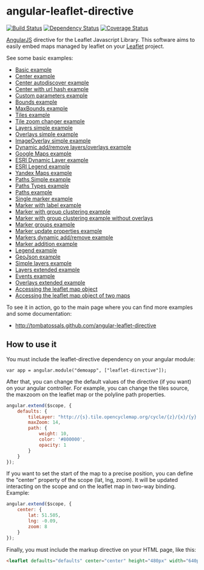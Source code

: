 # angular-leaflet-directive
[![Build Status](https://travis-ci.org/tombatossals/angular-leaflet-directive.png)](https://travis-ci.org/tombatossals/angular-leaflet-directive) [![Dependency Status](https://gemnasium.com/tombatossals/angular-leaflet-directive.png)](https://gemnasium.com/tombatossals/angular-leaflet-directive) [![Coverage
Status](https://coveralls.io/repos/tombatossals/angular-leaflet-directive/badge.png?branch=master)](http://tombatossals.github.io/angular-leaflet-directive/coverage/PhantomJS%201.9.7%20%28Linux%29/lcov-report/dist/angular-leaflet-directive.js.html)



[AngularJS](http://angularjs.org/) directive for the Leaflet Javascript
Library. This software aims to easily embed maps managed by leaflet on your
[Leaflet](http://leaflet.cloudmade.com) project.

See some basic examples:

* [Basic example](http://tombatossals.github.io/angular-leaflet-directive/examples/simple-example.html)
* [Center example](http://tombatossals.github.io/angular-leaflet-directive/examples/center-example.html)
* [Center autodiscover example](http://tombatossals.github.io/angular-leaflet-directive/examples/center-autodiscover-example.html)
* [Center with url hash example](http://tombatossals.github.io/angular-leaflet-directive/examples/url-hash-center-example.html)
* [Custom parameters example](http://tombatossals.github.io/angular-leaflet-directive/examples/custom-parameters-example.html)
* [Bounds example](http://tombatossals.github.io/angular-leaflet-directive/examples/bounds-example.html)
* [MaxBounds example](http://tombatossals.github.io/angular-leaflet-directive/examples/maxbounds-example.html)
* [Tiles example](http://tombatossals.github.io/angular-leaflet-directive/examples/tiles-example.html)
* [Tile zoom changer example](http://tombatossals.github.io/angular-leaflet-directive/examples/tiles-zoom-changer-example.html)
* [Layers simple example](http://tombatossals.github.io/angular-leaflet-directive/examples/tiles-simple-example.html)
* [Overlays simple example](http://tombatossals.github.io/angular-leaflet-directive/examples/overlays-simple-example.html)
* [ImageOverlay simple example](http://tombatossals.github.io/angular-leaflet-directive/examples/layers-imageoverlay-example.html)
* [Dynamic add/remove layers/overlays example](http://tombatossals.github.io/angular-leaflet-directive/examples/layers-add-remove.html)
* [Google Maps example](http://tombatossals.github.io/angular-leaflet-directive/examples/googlemaps-example.html)
* [ESRI Dynamic Layer example](http://tombatossals.github.io/angular-leaflet-directive/examples/esri-dynamiclayer-example.html)
* [ESRI Legend example](http://tombatossals.github.io/angular-leaflet-directive/examples/esri-legend-example.html)
* [Yandex Maps example](http://tombatossals.github.io/angular-leaflet-directive/examples/yandexmaps-example.html)
* [Paths Simple example](http://tombatossals.github.io/angular-leaflet-directive/examples/paths-simple-example.html)
* [Paths Types example](http://tombatossals.github.io/angular-leaflet-directive/examples/paths-types-example.html)
* [Paths example](http://tombatossals.github.io/angular-leaflet-directive/examples/paths-example.html)
* [Single marker example](http://tombatossals.github.io/angular-leaflet-directive/examples/markers-simple-example.html)
* [Marker with label example](http://tombatossals.github.io/angular-leaflet-directive/examples/markers-label-example.html)
* [Marker with group clustering example](http://tombatossals.github.io/angular-leaflet-directive/examples/markers-clustering-example.html)
* [Marker with group clustering example without overlays](http://tombatossals.github.io/angular-leaflet-directive/examples/markers-clustering-without-overlays-example.html)
* [Marker groups example](http://tombatossals.github.io/angular-leaflet-directive/examples/markers-groups-example.html)
* [Marker update properties example](http://tombatossals.github.io/angular-leaflet-directive/examples/markers-update-example.html)
* [Markers dynamic add/remove example](http://tombatossals.github.io/angular-leaflet-directive/examples/markers-dynamic-addremove-example.html)
* [Marker addition example](http://tombatossals.github.io/angular-leaflet-directive/examples/markers-add-example.html)
* [Legend example](http://tombatossals.github.io/angular-leaflet-directive/examples/legend-example.html)
* [GeoJson example](http://tombatossals.github.io/angular-leaflet-directive/examples/geojson-example.html)
* [Simple layers example](http://tombatossals.github.io/angular-leaflet-directive/examples/layers-simple-example.html)
* [Layers extended example](http://tombatossals.github.io/angular-leaflet-directive/examples/layers-example.html)
* [Events example](http://tombatossals.github.io/angular-leaflet-directive/examples/events-example.html)
* [Overlays extended example](http://tombatossals.github.io/angular-leaflet-directive/examples/overlays-example.html)
* [Accessing the leaflet map object](http://tombatossals.github.io/angular-leaflet-directive/examples/access-leaflet-object-example.html)
* [Accessing the leaflet map object of two maps](http://tombatossals.github.io/angular-leaflet-directive/examples/double-map-example.html)


To see it in action, go to the main page where you can find more examples and
some documentation:

 * http://tombatossals.github.com/angular-leaflet-directive


## How to use it

You must include the leaflet-directive dependency on your angular module:
```
var app = angular.module("demoapp", ["leaflet-directive"]);
```

After that, you can change the default values of the directive (if you want) on
your angular controller. For example, you can change the tiles source, the
maxzoom on the leaflet map or the polyline path properties.

```javascript
angular.extend($scope, {
    defaults: {
        tileLayer: "http://{s}.tile.opencyclemap.org/cycle/{z}/{x}/{y}.png",
        maxZoom: 14,
        path: {
            weight: 10,
            color: '#800000',
            opacity: 1
        }
    }
});
```

If you want to set the start of the map to a precise position, you can define
the "center" property of the scope (lat, lng, zoom). It will be updated
interacting on the scope and on the leaflet map in two-way binding. Example:
```javascript
angular.extend($scope, {
    center: {
        lat: 51.505,
        lng: -0.09,
        zoom: 8
    }
});

```
Finally, you must include the markup directive on your HTML page, like this:
```html
<leaflet defaults="defaults" center="center" height="480px" width="640px"></leaflet>
```
